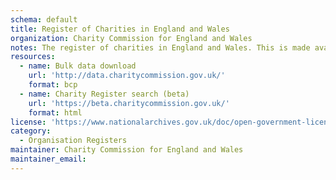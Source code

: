 ```yaml
---
schema: default
title: Register of Charities in England and Wales
organization: Charity Commission for England and Wales 
notes: The register of charities in England and Wales. This is made available in a bulk BCP format. Utilities and guides for downloading and using the data can be found in [an ncvo repository](https://github.com/ncvo/charity-commission-extract)
resources:
  - name: Bulk data download
    url: 'http://data.charitycommission.gov.uk/'
    format: bcp
  - name: Charity Register search (beta)
    url: 'https://beta.charitycommission.gov.uk/'
    format: html
license: 'https://www.nationalarchives.gov.uk/doc/open-government-licence/version/3/'
category:
  - Organisation Registers
maintainer: Charity Commission for England and Wales
maintainer_email: 
---
```

